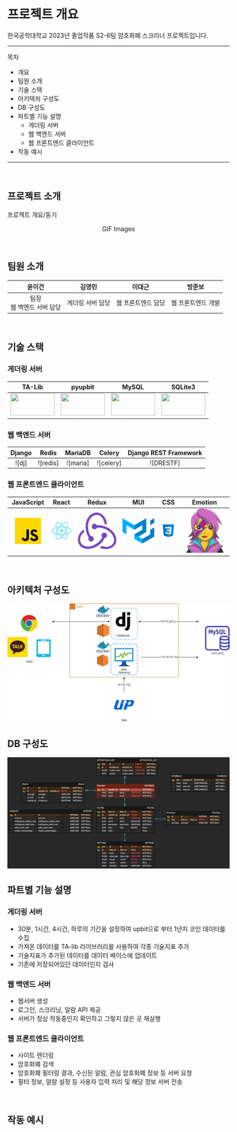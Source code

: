 # 프로젝트 개요

한국공학대학교 2023년 졸업작품 S2-6팀 암호화폐 스크리너 프로젝트입니다.

---

목차

- 개요
- 팀원 소개
- 기술 스택
- 아키텍처 구성도
- DB 구성도
- 파트별 기능 설명
  - 게더링 서버
  - 웹 백엔드 서버
  - 웹 프론트엔드 클라이언트
- 작동 예시

---

<br/>

## 프로젝트 소개

<p align="justify">
프로젝트 개요/동기
</p>

<p align="center">
GIF Images
</p>

<br/>

## 팀원 소개

|             윤이건             |      김영민      |       이대근       |       방준보       |
| :----------------------------: | :--------------: | :----------------: | :----------------: |
| 팀장 <br/> 웹 백엔드 서버 담당 | 게더링 서버 담당 | 웹 프론트엔드 담당 | 웹 프론트엔드 개발 |

<br/>

## 기술 스택

### 게더링 서버

|                                                          TA-Lib                                                           |                                                          pyupbit                                                          |                                                           MySQL                                                           |                                                          SQLite3                                                          |
| :-----------------------------------------------------------------------------------------------------------------------: | :-----------------------------------------------------------------------------------------------------------------------: | :-----------------------------------------------------------------------------------------------------------------------: | :-----------------------------------------------------------------------------------------------------------------------: |
| <img src="https://github.com/kym9804/mini/assets/81072181/1d085efd-b235-456d-a6d9-29e1b07c4ccc" width="100" height="50"/> | <img src="https://github.com/kym9804/mini/assets/81072181/da6dcef1-1f50-4d6b-819c-e1902cf056ee" width="100" height="50"/> | <img src="https://github.com/kym9804/mini/assets/81072181/7630e677-8a52-4c50-bb99-a7e234e699aa" width="100" height="50"/> | <img src="https://github.com/kym9804/mini/assets/81072181/e9904dec-c6f1-475f-8a1c-2d6e7f9191a3" width="100" height="50"/> |

### 웹 백엔드 서버

| Django |  Redis   | MariaDB  |  Celery   | Django REST Framework |
| :----: | :------: | :------: | :-------: | :-------------------: |
| ![dj]  | ![redis] | ![maria] | ![celery] |       ![DRESTF]       |

### 웹 프론트엔드 클라이언트

| JavaScript |  React   |  Redux   |  MUI   |  CSS   |  Emotion   |
| :--------: | :------: | :------: | :----: | :----: | :--------: |
|   ![js]    | ![react] | ![redux] | ![mui] | ![css] | ![emotion] |

<br/>

## 아키텍처 구성도

![Arch_Diagram](/readme_assets/sys_arch.jpg)
<br/>

## DB 구성도

![DB_ER](/readme_assets/db_er.png)
<br/>

## 파트별 기능 설명

### 게더링 서버

- 30분, 1시간, 4시간, 하루의 기간을 설정하여 upbit으로 부터 1년치 코인 데이터를 수집
- 가져온 데이터를 TA-lib 라이브러리를 사용하여 각종 기술지표 추가
- 기술지표가 추가된 데이터를 데이터 베이스에 업데이트
- 기존에 저장되어있던 데이터인지 검사

### 웹 백엔드 서버

- 웹서버 생성
- 로그인, 스크리닝, 알람 API 제공
- 서버가 정상 작동중인지 확인하고 그렇지 않은 곳 재실행

### 웹 프론트엔드 클라이언트

- 사이트 렌더링
- 암호화폐 검색
- 암호화폐 필터링 결과, 수신된 알람, 관심 암호화폐 정보 등 서버 요청
- 필터 정보, 알람 설정 등 사용자 입력 처리 및 해당 정보 서버 전송

<br/>

## 작동 예시

<p align="justify">

</p>

<br>

<!-- Stack Icon Refernces -->

[js]: /readme_assets/javascript.svg
[redux]: /readme_assets/redux.svg
[react]: /readme_assets/react.svg
[mui]: /readme_assets/mui.svg
[css]: /readme_assets/css.svg
[emotion]: https://raw.githubusercontent.com/emotion-js/emotion/main/emotion.png
